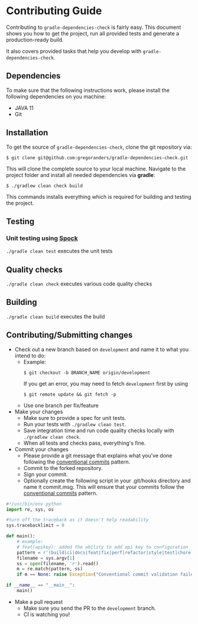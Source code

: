 # Contributing Guide

Contributing to `gradle-dependencies-check` is fairly easy. This document shows you how to get the project, run all provided tests and generate a production-ready build.

It also covers provided tasks that help you develop with `gradle-dependencies-check`.

## Dependencies

To make sure that the following instructions work, please install the following dependencies on you machine:

- JAVA 11
- Git

## Installation

To get the source of `gradle-dependencies-check`, clone the git repository via:

```
$ git clone git@github.com:gregoranders/gradle-dependencies-check.git
```

This will clone the complete source to your local machine. Navigate to the project folder and install all needed dependencies via **gradle**:

```
$ ./gradlew clean check build
```

This commands installs everything which is required for building and testing the project.

## Testing

### Unit testing using [Spock][spock-url]

`./gradle clean test` executes the unit tests

## Quality checks

`./gradle clean check` executes various code quality checks

## Building

`./gradle clean build` executes the build

## Contributing/Submitting changes

- Check out a new branch based on <code>development</code> and name it to what you intend to do:
  - Example:
    ```
    $ git checkout -b BRANCH_NAME origin/development
    ```
    If you get an error, you may need to fetch <code>development</code> first by using
    ```
    $ git remote update && git fetch -p
    ```
  - Use one branch per fix/feature
- Make your changes
  - Make sure to provide a spec for unit tests.
  - Run your tests with <code>./gradlew clean test</code>.
  - Save integration time and run code quality checks locally with <code>./gradlew clean check</code>.
  - When all tests and checks pass, everything's fine.
- Commit your changes
  - Please provide a git message that explains what you've done following the [conventional commits][commit-url] pattern.
  - Commit to the forked repository.
  - Sign your commit.
  - Optionally create the following script in your .git/hooks directory and name it commit.msg. This will ensure that your commits follow the [conventional commits][commit-url] pattern.
```python
#!/usr/bin/env python
import re, sys, os

#turn off the traceback as it doesn't help readability
sys.tracebacklimit = 0

def main():
    # example:
    # feat(apikey): added the ability to add api key to configuration
    pattern = r'(build|ci|docs|feat|fix|perf|refactor|style|test|chore|revert)(\([\w\-]+\))?:\s.*'
    filename = sys.argv[1]
    ss = open(filename, 'r').read()
    m = re.match(pattern, ss)
    if m == None: raise Exception("Conventional commit validation failed. Did you forget to add one of the allowed prefixes? (build|ci|docs|feat|fix|perf|refactor|style|test|chore|revert)")

if __name__ == "__main__":
    main()
```
- Make a pull request
  - Make sure you send the PR to the <code>development</code> branch.
  - CI is watching you!

[spock-url]: https://spockframework.org
[commit-url]: https://www.conventionalcommits.org
